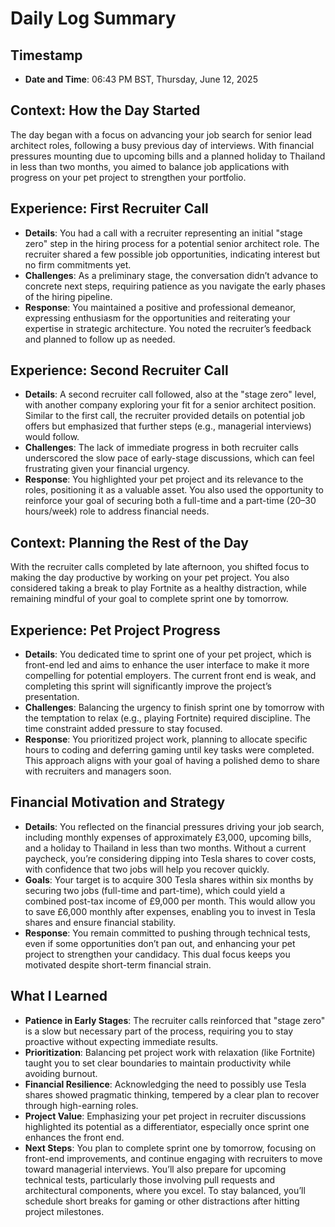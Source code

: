# Daily Log Summary

## Timestamp
- **Date and Time**: 06:43 PM BST, Thursday, June 12, 2025

## Context: How the Day Started
The day began with a focus on advancing your job search for senior lead architect roles, following a busy previous day of interviews. With financial pressures mounting due to upcoming bills and a planned holiday to Thailand in less than two months, you aimed to balance job applications with progress on your pet project to strengthen your portfolio.

## Experience: First Recruiter Call
- **Details**: You had a call with a recruiter representing an initial "stage zero" step in the hiring process for a potential senior architect role. The recruiter shared a few possible job opportunities, indicating interest but no firm commitments yet.
- **Challenges**: As a preliminary stage, the conversation didn’t advance to concrete next steps, requiring patience as you navigate the early phases of the hiring pipeline.
- **Response**: You maintained a positive and professional demeanor, expressing enthusiasm for the opportunities and reiterating your expertise in strategic architecture. You noted the recruiter’s feedback and planned to follow up as needed.

## Experience: Second Recruiter Call
- **Details**: A second recruiter call followed, also at the "stage zero" level, with another company exploring your fit for a senior architect position. Similar to the first call, the recruiter provided details on potential job offers but emphasized that further steps (e.g., managerial interviews) would follow.
- **Challenges**: The lack of immediate progress in both recruiter calls underscored the slow pace of early-stage discussions, which can feel frustrating given your financial urgency.
- **Response**: You highlighted your pet project and its relevance to the roles, positioning it as a valuable asset. You also used the opportunity to reinforce your goal of securing both a full-time and a part-time (20–30 hours/week) role to address financial needs.

## Context: Planning the Rest of the Day
With the recruiter calls completed by late afternoon, you shifted focus to making the day productive by working on your pet project. You also considered taking a break to play Fortnite as a healthy distraction, while remaining mindful of your goal to complete sprint one by tomorrow.

## Experience: Pet Project Progress
- **Details**: You dedicated time to sprint one of your pet project, which is front-end led and aims to enhance the user interface to make it more compelling for potential employers. The current front end is weak, and completing this sprint will significantly improve the project’s presentation.
- **Challenges**: Balancing the urgency to finish sprint one by tomorrow with the temptation to relax (e.g., playing Fortnite) required discipline. The time constraint added pressure to stay focused.
- **Response**: You prioritized project work, planning to allocate specific hours to coding and deferring gaming until key tasks were completed. This approach aligns with your goal of having a polished demo to share with recruiters and managers soon.

## Financial Motivation and Strategy
- **Details**: You reflected on the financial pressures driving your job search, including monthly expenses of approximately £3,000, upcoming bills, and a holiday to Thailand in less than two months. Without a current paycheck, you’re considering dipping into Tesla shares to cover costs, with confidence that two jobs will help you recover quickly.
- **Goals**: Your target is to acquire 300 Tesla shares within six months by securing two jobs (full-time and part-time), which could yield a combined post-tax income of £9,000 per month. This would allow you to save £6,000 monthly after expenses, enabling you to invest in Tesla shares and ensure financial stability.
- **Response**: You remain committed to pushing through technical tests, even if some opportunities don’t pan out, and enhancing your pet project to strengthen your candidacy. This dual focus keeps you motivated despite short-term financial strain.

## What I Learned
- **Patience in Early Stages**: The recruiter calls reinforced that "stage zero" is a slow but necessary part of the process, requiring you to stay proactive without expecting immediate results.
- **Prioritization**: Balancing pet project work with relaxation (like Fortnite) taught you to set clear boundaries to maintain productivity while avoiding burnout.
- **Financial Resilience**: Acknowledging the need to possibly use Tesla shares showed pragmatic thinking, tempered by a clear plan to recover through high-earning roles.
- **Project Value**: Emphasizing your pet project in recruiter discussions highlighted its potential as a differentiator, especially once sprint one enhances the front end.
- **Next Steps**: You plan to complete sprint one by tomorrow, focusing on front-end improvements, and continue engaging with recruiters to move toward managerial interviews. You’ll also prepare for upcoming technical tests, particularly those involving pull requests and architectural components, where you excel. To stay balanced, you’ll schedule short breaks for gaming or other distractions after hitting project milestones.
